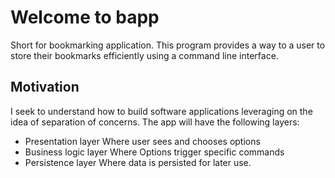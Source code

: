 # Welcome to bapp

Short for bookmarking application. This program provides a way to a user to store their bookmarks efficiently 
using a command line interface.

## Motivation

I seek to understand how to build software applications leveraging on the idea of separation of concerns.
The app will have the following layers:
- Presentation layer
  Where user sees and chooses options
- Business logic layer 
  Where Options trigger specific commands
- Persistence layer
  Where data is persisted for later use.



